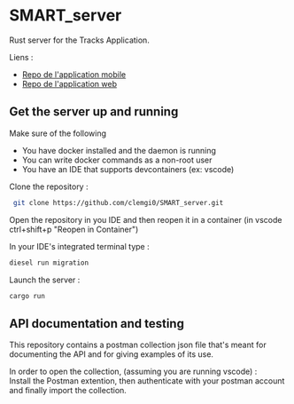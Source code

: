 # SMART_server

Rust server for the Tracks Application.

Liens :
- [Repo de l'application mobile](https://github.com/clemgi0/SMART_tracker)
- [Repo de l'application web](https://github.com/clemgi0/SMART_front)

## Get the server up and running

Make sure of the following

- You have docker installed and the daemon is running
- You can write docker commands as a non-root user
- You have an IDE that supports devcontainers (ex: vscode)



Clone the repository : 

```sh
 git clone https://github.com/clemgi0/SMART_server.git
 ```

Open the repository in you IDE and then reopen it in a container
(in vscode ctrl+shift+p "Reopen in Container")

In your IDE's integrated terminal type :  

```sh
diesel run migration
```

Launch the server : 
```sh
cargo run
```

## API documentation and testing

This repository contains a postman collection json file that's meant for
documenting the API and for giving examples of its use.

In order to open the collection, (assuming you are running vscode) :  
Install the Postman extention, then authenticate with your postman account and finally import the collection.
